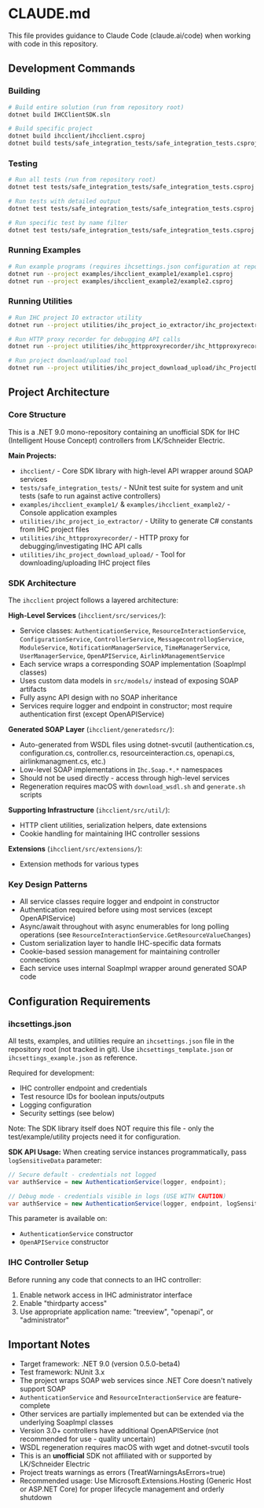 # CLAUDE.md

This file provides guidance to Claude Code (claude.ai/code) when working with code in this repository.

## Development Commands

### Building
```bash
# Build entire solution (run from repository root)
dotnet build IHCClientSDK.sln

# Build specific project
dotnet build ihcclient/ihcclient.csproj
dotnet build tests/safe_integration_tests/safe_integration_tests.csproj
```

### Testing
```bash
# Run all tests (run from repository root)
dotnet test tests/safe_integration_tests/safe_integration_tests.csproj

# Run tests with detailed output
dotnet test tests/safe_integration_tests/safe_integration_tests.csproj --verbosity detailed

# Run specific test by name filter
dotnet test tests/safe_integration_tests/safe_integration_tests.csproj --filter "FullyQualifiedName~TestName"
```

### Running Examples
```bash
# Run example programs (requires ihcsettings.json configuration at repo root)
dotnet run --project examples/ihcclient_example1/example1.csproj
dotnet run --project examples/ihcclient_example2/example2.csproj
```

### Running Utilities
```bash
# Run IHC project IO extractor utility
dotnet run --project utilities/ihc_project_io_extractor/ihc_projectextractor.csproj

# Run HTTP proxy recorder for debugging API calls
dotnet run --project utilities/ihc_httpproxyrecorder/ihc_httpproxyrecorder.csproj

# Run project download/upload tool
dotnet run --project utilities/ihc_project_download_upload/ihc_ProjectDownloadUpload.csproj
```

## Project Architecture

### Core Structure
This is a .NET 9.0 mono-repository containing an unofficial SDK for IHC (Intelligent House Concept) controllers from LK/Schneider Electric.

**Main Projects:**
- `ihcclient/` - Core SDK library with high-level API wrapper around SOAP services
- `tests/safe_integration_tests/` - NUnit test suite for system and unit tests (safe to run against active controllers)
- `examples/ihcclient_example1/` & `examples/ihcclient_example2/` - Console application examples
- `utilities/ihc_project_io_extractor/` - Utility to generate C# constants from IHC project files
- `utilities/ihc_httpproxyrecorder/` - HTTP proxy for debugging/investigating IHC API calls
- `utilities/ihc_project_download_upload/` - Tool for downloading/uploading IHC project files

### SDK Architecture
The `ihcclient` project follows a layered architecture:

**High-Level Services** (`ihcclient/src/services/`):
- Service classes: `AuthenticationService`, `ResourceInteractionService`, `ConfigurationService`, `ControllerService`, `MessagecontrollogService`, `ModuleService`, `NotificationManagerService`, `TimeManagerService`, `UserManagerService`, `OpenAPIService`, `AirlinkManagementService`
- Each service wraps a corresponding SOAP implementation (SoapImpl classes)
- Uses custom data models in `src/models/` instead of exposing SOAP artifacts
- Fully async API design with no SOAP inheritance
- Services require logger and endpoint in constructor; most require authentication first (except OpenAPIService)

**Generated SOAP Layer** (`ihcclient/generatedsrc/`):
- Auto-generated from WSDL files using dotnet-svcutil (authentication.cs, configuration.cs, controller.cs, resourceinteraction.cs, openapi.cs, airlinkmanagment.cs, etc.)
- Low-level SOAP implementations in `Ihc.Soap.*.*` namespaces
- Should not be used directly - access through high-level services
- Regeneration requires macOS with `download_wsdl.sh` and `generate.sh` scripts

**Supporting Infrastructure** (`ihcclient/src/util/`):
- HTTP client utilities, serialization helpers, date extensions
- Cookie handling for maintaining IHC controller sessions

**Extensions** (`ihcclient/src/extensions/`):
- Extension methods for various types

### Key Design Patterns
- All service classes require logger and endpoint in constructor
- Authentication required before using most services (except OpenAPIService)
- Async/await throughout with async enumerables for long polling operations (see `ResourceInteractionService.GetResourceValueChanges`)
- Custom serialization layer to handle IHC-specific data formats
- Cookie-based session management for maintaining controller connections
- Each service uses internal SoapImpl wrapper around generated SOAP code

## Configuration Requirements

### ihcsettings.json
All tests, examples, and utilities require an `ihcsettings.json` file in the repository root (not tracked in git). Use `ihcsettings_template.json` or `ihcsettings_example.json` as reference.

Required for development:
- IHC controller endpoint and credentials
- Test resource IDs for boolean inputs/outputs
- Logging configuration
- Security settings (see below)

Note: The SDK library itself does NOT require this file - only the test/example/utility projects need it for configuration.

**SDK API Usage:**
When creating service instances programmatically, pass `logSensitiveData` parameter:

```csharp
// Secure default - credentials not logged
var authService = new AuthenticationService(logger, endpoint);

// Debug mode - credentials visible in logs (USE WITH CAUTION)
var authService = new AuthenticationService(logger, endpoint, logSensitiveData: true);
```

This parameter is available on:
- `AuthenticationService` constructor
- `OpenAPIService` constructor

### IHC Controller Setup
Before running any code that connects to an IHC controller:
1. Enable network access in IHC administrator interface
2. Enable "thirdparty access" 
3. Use appropriate application name: "treeview", "openapi", or "administrator"

## Important Notes

- Target framework: .NET 9.0 (version 0.5.0-beta4)
- Test framework: NUnit 3.x
- The project wraps SOAP web services since .NET Core doesn't natively support SOAP
- `AuthenticationService` and `ResourceInteractionService` are feature-complete
- Other services are partially implemented but can be extended via the underlying SoapImpl classes
- Version 3.0+ controllers have additional OpenAPIService (not recommended for use - quality uncertain)
- WSDL regeneration requires macOS with wget and dotnet-svcutil tools
- This is an **unofficial** SDK not affiliated with or supported by LK/Schneider Electric
- Project treats warnings as errors (TreatWarningsAsErrors=true)
- Recommended usage: Use Microsoft.Extensions.Hosting (Generic Host or ASP.NET Core) for proper lifecycle management and orderly shutdown